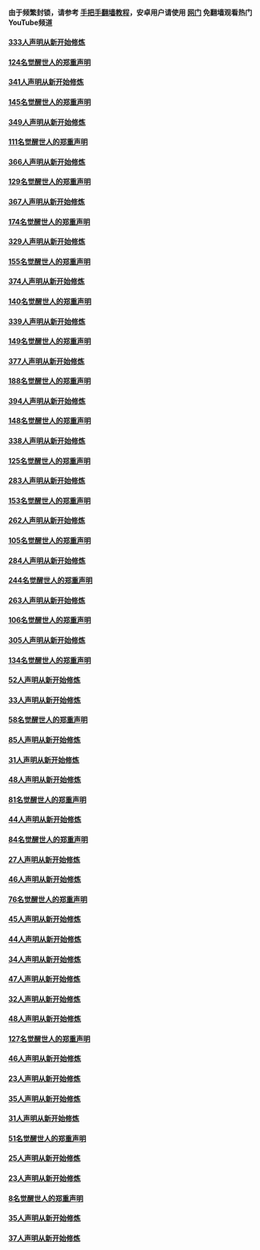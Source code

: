 #### 由于频繁封锁，请参考 [手把手翻墙教程](https://github.com/gfw-breaker/guides/wiki/)，安卓用户请使用 [网门](https://github.com/gfw-breaker/nogfw/blob/master/dl.md?t=07012000) 免翻墙观看热门YouTube频道 

#### [333人声明从新开始修炼](../pages/91/427525.md?t=07012000) 

#### [124名觉醒世人的郑重声明](../pages/91/427524.md?t=07012000) 

#### [341人声明从新开始修炼](../pages/91/427255.md?t=07012000) 

#### [145名觉醒世人的郑重声明](../pages/91/427254.md?t=07012000) 

#### [349人声明从新开始修炼](../pages/91/426969.md?t=07012000) 

#### [111名觉醒世人的郑重声明](../pages/91/426968.md?t=07012000) 

#### [366人声明从新开始修炼](../pages/91/426737.md?t=07012000) 

#### [129名觉醒世人的郑重声明](../pages/91/426736.md?t=07012000) 

#### [367人声明从新开始修炼](../pages/91/426421.md?t=07012000) 

#### [174名觉醒世人的郑重声明](../pages/91/426420.md?t=07012000) 

#### [329人声明从新开始修炼](../pages/91/426139.md?t=07012000) 

#### [155名觉醒世人的郑重声明](../pages/91/426138.md?t=07012000) 

#### [374人声明从新开始修炼](../pages/91/425811.md?t=07012000) 

#### [140名觉醒世人的郑重声明](../pages/91/425810.md?t=07012000) 

#### [339人声明从新开始修炼](../pages/91/425690.md?t=07012000) 

#### [149名觉醒世人的郑重声明](../pages/91/425689.md?t=07012000) 

#### [377人声明从新开始修炼](../pages/91/424867.md?t=07012000) 

#### [188名觉醒世人的郑重声明](../pages/91/424866.md?t=07012000) 

#### [394人声明从新开始修炼](../pages/91/423914.md?t=07012000) 

#### [148名觉醒世人的郑重声明](../pages/91/423913.md?t=07012000) 

#### [338人声明从新开始修炼](../pages/91/423540.md?t=07012000) 

#### [125名觉醒世人的郑重声明](../pages/91/423539.md?t=07012000) 

#### [283人声明从新开始修炼](../pages/91/423296.md?t=07012000) 

#### [153名觉醒世人的郑重声明](../pages/91/423295.md?t=07012000) 

#### [262人声明从新开始修炼](../pages/91/423004.md?t=07012000) 

#### [105名觉醒世人的郑重声明](../pages/91/423003.md?t=07012000) 

#### [284人声明从新开始修炼](../pages/91/422707.md?t=07012000) 

#### [244名觉醒世人的郑重声明](../pages/91/422706.md?t=07012000) 

#### [263人声明从新开始修炼](../pages/91/422553.md?t=07012000) 

#### [106名觉醒世人的郑重声明](../pages/91/422552.md?t=07012000) 

#### [305人声明从新开始修炼](../pages/91/422153.md?t=07012000) 

#### [134名觉醒世人的郑重声明](../pages/91/422152.md?t=07012000) 

#### [52人声明从新开始修炼](../pages/91/421846.md?t=07012000) 

#### [33人声明从新开始修炼](../pages/91/421804.md?t=07012000) 

#### [58名觉醒世人的郑重声明](../pages/91/421845.md?t=07012000) 

#### [85人声明从新开始修炼](../pages/91/421769.md?t=07012000) 

#### [31人声明从新开始修炼](../pages/91/421763.md?t=07012000) 

#### [48人声明从新开始修炼](../pages/91/421605.md?t=07012000) 

#### [81名觉醒世人的郑重声明](../pages/91/421656.md?t=07012000) 

#### [44人声明从新开始修炼](../pages/91/421544.md?t=07012000) 

#### [84名觉醒世人的郑重声明](../pages/91/421543.md?t=07012000) 

#### [27人声明从新开始修炼](../pages/91/421465.md?t=07012000) 

#### [46人声明从新开始修炼](../pages/91/421454.md?t=07012000) 

#### [76名觉醒世人的郑重声明](../pages/91/421453.md?t=07012000) 

#### [45人声明从新开始修炼](../pages/91/421452.md?t=07012000) 

#### [44人声明从新开始修炼](../pages/91/421422.md?t=07012000) 

#### [34人声明从新开始修炼](../pages/91/421322.md?t=07012000) 

#### [47人声明从新开始修炼](../pages/91/421264.md?t=07012000) 

#### [32人声明从新开始修炼](../pages/91/421225.md?t=07012000) 

#### [48人声明从新开始修炼](../pages/91/421202.md?t=07012000) 

#### [127名觉醒世人的郑重声明](../pages/91/421224.md?t=07012000) 

#### [46人声明从新开始修炼](../pages/91/421203.md?t=07012000) 

#### [23人声明从新开始修炼](../pages/91/421138.md?t=07012000) 

#### [35人声明从新开始修炼](../pages/91/421122.md?t=07012000) 

#### [31人声明从新开始修炼](../pages/91/421081.md?t=07012000) 

#### [51名觉醒世人的郑重声明](../pages/91/421080.md?t=07012000) 

#### [25人声明从新开始修炼](../pages/91/421020.md?t=07012000) 

#### [23人声明从新开始修炼](../pages/91/420884.md?t=07012000) 

#### [8名觉醒世人的郑重声明](../pages/91/420883.md?t=07012000) 

#### [35人声明从新开始修炼](../pages/91/420809.md?t=07012000) 

#### [37人声明从新开始修炼](../pages/91/420766.md?t=07012000) 

